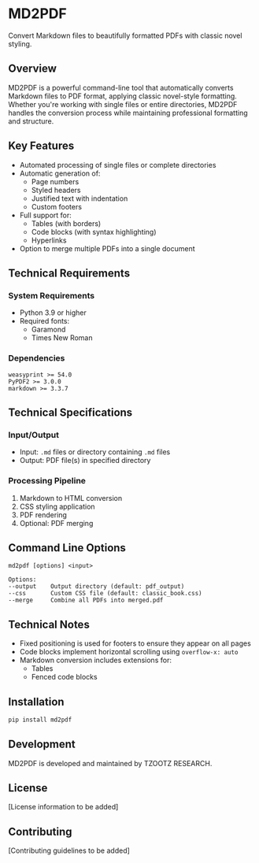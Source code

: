 # MD2PDF

Convert Markdown files to beautifully formatted PDFs with classic novel styling.

## Overview

MD2PDF is a powerful command-line tool that automatically converts Markdown files to PDF format, applying classic novel-style formatting. Whether you're working with single files or entire directories, MD2PDF handles the conversion process while maintaining professional formatting and structure.

## Key Features

- Automated processing of single files or complete directories
- Automatic generation of:
  - Page numbers
  - Styled headers
  - Justified text with indentation
  - Custom footers
- Full support for:
  - Tables (with borders)
  - Code blocks (with syntax highlighting)
  - Hyperlinks
- Option to merge multiple PDFs into a single document

## Technical Requirements

### System Requirements
- Python 3.9 or higher
- Required fonts:
  - Garamond
  - Times New Roman

### Dependencies
```
weasyprint >= 54.0
PyPDF2 >= 3.0.0
markdown >= 3.3.7
```

## Technical Specifications

### Input/Output
- Input: `.md` files or directory containing `.md` files
- Output: PDF file(s) in specified directory

### Processing Pipeline
1. Markdown to HTML conversion
2. CSS styling application
3. PDF rendering
4. Optional: PDF merging

## Command Line Options

```
md2pdf [options] <input>

Options:
--output    Output directory (default: pdf_output)
--css       Custom CSS file (default: classic_book.css)
--merge     Combine all PDFs into merged.pdf
```

## Technical Notes

- Fixed positioning is used for footers to ensure they appear on all pages
- Code blocks implement horizontal scrolling using `overflow-x: auto`
- Markdown conversion includes extensions for:
  - Tables
  - Fenced code blocks

## Installation

```bash
pip install md2pdf
```

## Development

MD2PDF is developed and maintained by TZOOTZ RESEARCH.

## License

[License information to be added]

## Contributing

[Contributing guidelines to be added]

